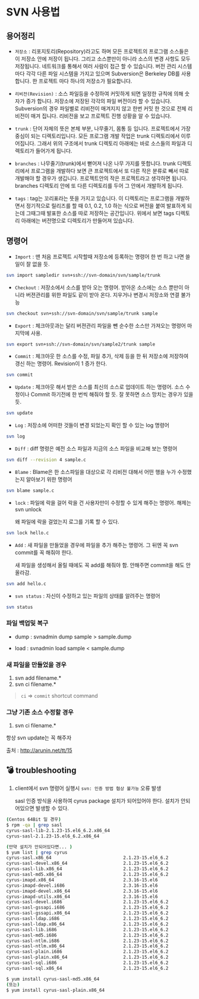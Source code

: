 # SVN 사용법

## 용어정리
* `저장소` : 리포지토리(Repository)라고도 하며 모든 프로젝트의 프로그램 소스들은 이 저장소 안에 저장이 됩니다. 그리고 소스뿐만이 아니라 소스의 변경 사항도 모두 저장됩니다. 네트워크를 통해서 여러 사람이 접근 할 수 있습니다. 버전 관리 시스템 마다 각각 다른 파일 시스템을 가지고 있으며 Subversion은 Berkeley DB를 사용합니다. 한 프로젝트 마다 하나의 저장소가 필요합니다.

* `리비전(Revision)` : 소스 파일등을 수정하여 커밋하게 되면 일정한 규칙에 의해 숫자가 증가 합니다. 저장소에 저장된 각각의 파일 버전이라 할 수 있습니다. Subversion의 경우 파일별로 리비전이 매겨지지 않고 한번 커밋 한 것으로 전체 리비전이 매겨 집니다. 리비전을 보고 프로젝트 진행 상황을 알 수 있습니다.

* `trunk` : 단어 자체의 뜻은 본체 부분, 나무줄기, 몸통 등 입니다. 프로젝트에서 가장 중심이 되는 디렉토리입니다. 모든 프로그램 개발 작업은 trunk 디렉토리에서 이루어집니다. 그래서 위의 구조에서 trunk 디렉토리 아래에는 바로 소스들의 파일과 디렉토리가 들어가게 됩니다.

* `branches` : 나무줄기(trunk)에서 뻗어져 나온 나무 가지를 뜻합니다. trunk 디렉토리에서 프로그램을 개발하다 보면 큰 프로젝트에서 또 다른 작은 분류로 빼서 따로 개발해야 할 경우가 생깁니다. 프로젝트안의 작은 프로젝트라고 생각하면 됩니다. branches 디렉토리 안에 또 다른 디렉토리를 두어 그 안에서 개발하게 됩니다.

* `tags` : tag는 꼬리표라는 뜻을 가지고 있습니다. 이 디렉토리는 프로그램을 개발하면서 정기적으로 릴리즈를 할 때 0.1, 0.2, 1.0 하는 식으로 버전을 붙여 발표하게 되는데 그때그때 발표한 소스를 따로 저장하는 공간입니다. 위에서 보면 tags 디렉토리 아래에는 버전명으로 디렉토리가 만들어져 있습니다.

## 명령어

* `Import` : 맨 처음 프로젝트 시작할때 저장소에 등록하는 명령어 한 번 하고 나면 쓸일이 잘 없을 듯.

```bash
svn import sampledir svn+ssh://svn-domain/svn/sample/trunk
```

*  `Checkout` : 저장소에서 소스를 받아 오는 명령어. 받아온 소스에는 소스 뿐만이 아니라 버젼관리를 위한 파일도 같이 받아 온다. 지우거나 변경시 저장소와 연결 불가능

```bash
svn checkout svn+ssh://svn-domain/svn/sample/trunk sample
```

*  `Export` : 체크아웃과는 달리 버젼관리 파일을 뺀 순수한 소스만 가져오는 명령어 마지막에 사용.

```bash
svn export svn+ssh://svn-domain/svn/sample2/trunk sample
```

*  `Commit` : 체크아웃 한 소스를 수정, 파일 추가, 삭제 등을 한 뒤 저장소에 저장하여 갱신 하는 명령어. Revision이 1 증가 한다.

```bash
svn commit
```

* `Update` : 체크아웃 해서 받은 소스를 최신의 소스로 업데이트 하는 명령어. 소스 수정이나 Commit 하기전에 한 번씩 해줘야 할 듯. 잘 못하면 소스 망치는 경우가 있을 듯.

```bash
svn update
```

* `Log` : 저장소에 어떠한 것들이 변경 되었는지 확인 할 수 있는 log 명령어

```bash
svn log
```

* `Diff` : diff 명령은 예전 소스 파일과 지금의 소스 파일을 비교해 보는 명령어

```bash
svn diff --revision 4 sample.c
```

* `Blame` : Blame은 한 소스파일을 대상으로 각 리비전 대해서 어떤 행을 누가 수정했는지 알아보기 위한 명령어

```bash
svn blame sample.c
```

* `lock` : 파일에 락을 걸어 락을 건 사용자만이 수정할 수 있게 해주는 명령어. 해제는 svn unlock

    왜 파일에 락을 걸었는지 로그를 기록 할 수 있다.

```bash
svn lock hello.c
```

* `Add` : 새 파일을 만들었을 경우에 파일을 추가 해주는 명령어. 그 뒤엔 꼭 svn commit를 꼭 해줘야 한다.

    새 파일을 생성해서 올릴 때에도 꼭 add를 해줘야 함. 안해주면 commit을 해도 안 올라감.

```bash
svn add hello.c
```

* `svn status` : 자신이 수정하고 있는 파일의 상태를 알려주는 명령어

```bash
svn status
```


### 파일 백업및 복구

* dump : svnadmin dump sample > sample.dump

* load : svnadmin load sample < sample.dump

### 새 파일을 만들었을 경우

1. svn add filename.*
2. svn ci filename.*

> `ci` => `commit` shortcut command

### 그냥 기존 소스 수정할 경우
1. svn ci filename.*

항상 svn update는 꼭 해주자



출처 : http://arunin.net/tt/15


## :bomb: troubleshooting
1. client에서 svn 명령어 실행시 `svn: 인증 방법 협상 불가능` 오류 발생

    sasl 인증 방식을 사용하여 cyrus package 설치가 되어있어야 한다. 설치가 안되어있으면 발생할 수 있다.

```bash
(Centos 64Bit 일 경우)
$ rpm -qa | grep sasl
cyrus-sasl-lib-2.1.23-15.el6_6.2.x86_64
cyrus-sasl-2.1.23-15.el6_6.2.x86_64

(만약 설치가 안되어있다면... )
$ yum list | grep cyrus
cyrus-sasl.x86_64                           2.1.23-15.el6_6.2            @base
cyrus-sasl-devel.x86_64                     2.1.23-15.el6_6.2            @base
cyrus-sasl-lib.x86_64                       2.1.23-15.el6_6.2            @base
cyrus-sasl-md5.x86_64                       2.1.23-15.el6_6.2            @base
cyrus-imapd.x86_64                          2.3.16-15.el6                base
cyrus-imapd-devel.i686                      2.3.16-15.el6                base
cyrus-imapd-devel.x86_64                    2.3.16-15.el6                base
cyrus-imapd-utils.x86_64                    2.3.16-15.el6                base
cyrus-sasl-devel.i686                       2.1.23-15.el6_6.2            base
cyrus-sasl-gssapi.i686                      2.1.23-15.el6_6.2            base
cyrus-sasl-gssapi.x86_64                    2.1.23-15.el6_6.2            base
cyrus-sasl-ldap.i686                        2.1.23-15.el6_6.2            base
cyrus-sasl-ldap.x86_64                      2.1.23-15.el6_6.2            base
cyrus-sasl-lib.i686                         2.1.23-15.el6_6.2            base
cyrus-sasl-md5.i686                         2.1.23-15.el6_6.2            base
cyrus-sasl-ntlm.i686                        2.1.23-15.el6_6.2            base
cyrus-sasl-ntlm.x86_64                      2.1.23-15.el6_6.2            base
cyrus-sasl-plain.i686                       2.1.23-15.el6_6.2            base
cyrus-sasl-plain.x86_64                     2.1.23-15.el6_6.2            base
cyrus-sasl-sql.i686                         2.1.23-15.el6_6.2            base
cyrus-sasl-sql.x86_64                       2.1.23-15.el6_6.2            base

$ yum install cyrus-sasl-md5.x86_64
(또는)
$ yum install cyrus-sasl-plain.x86_64
```